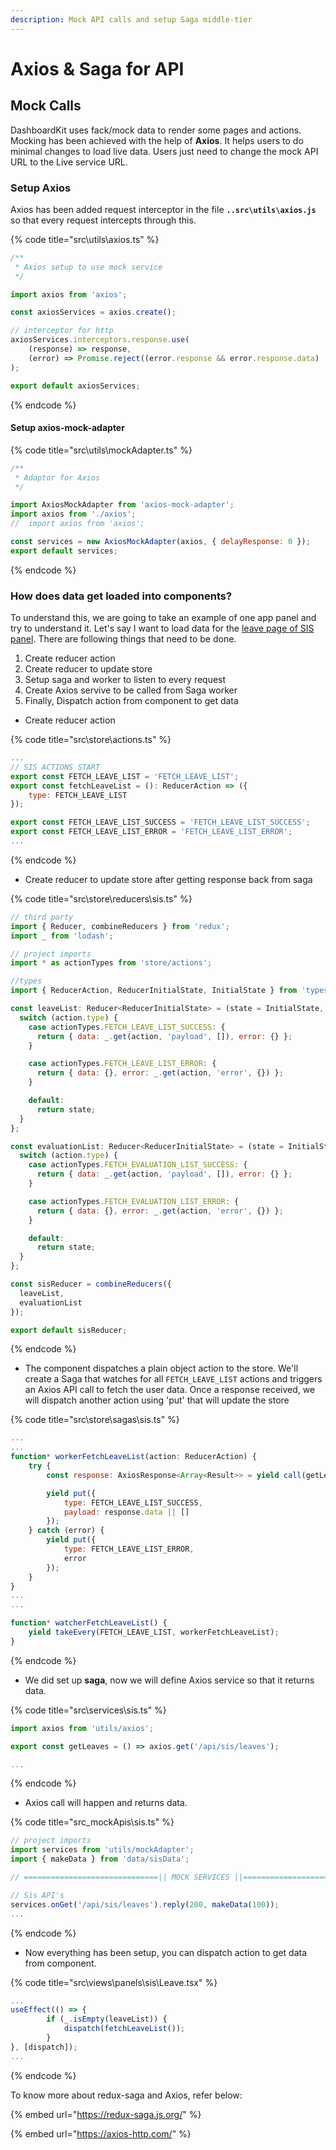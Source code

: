 ```yaml
---
description: Mock API calls and setup Saga middle-tier
---
```


# Axios & Saga for API

## Mock Calls

DashboardKit uses fack/mock data to render some pages and actions. Mocking has been achieved with the help of **Axios**. It helps users to do minimal changes to load live data. Users just need to change the mock API URL to the Live service URL.

### Setup Axios

Axios has been added request interceptor in the file **`..src\utils\axios.js`** so that every request intercepts through this.

{% code title="src\utils\axios.ts" %}
```javascript
/**
 * Axios setup to use mock service
 */

import axios from 'axios';

const axiosServices = axios.create();

// interceptor for http
axiosServices.interceptors.response.use(
    (response) => response,
    (error) => Promise.reject((error.response && error.response.data) || 'Wrong Services')
);

export default axiosServices;

```
{% endcode %}

#### Setup axios-mock-adapter

{% code title="src\utils\mockAdapter.ts" %}
```javascript
/**
 * Adaptor for Axios
 */

import AxiosMockAdapter from 'axios-mock-adapter';
import axios from './axios';
//  import axios from 'axios';

const services = new AxiosMockAdapter(axios, { delayResponse: 0 });
export default services;

```
{% endcode %}

### How does data get loaded into components?

To understand this, we are going to take an example of one app panel and try to understand it. Let's say I want to load data for the [leave page of SIS panel](http://dashboardkit.io/react/sis/sis-leave).  There are following things that need to be done.

1. Create reducer action
2. Create reducer to update store
3. Setup saga and worker to listen to every request
4. Create Axios servive to be called from Saga worker
5. Finally, Dispatch action from component to get data

* Create reducer action

{% code title="src\store\actions.ts" %}
```javascript
...
// SIS ACTIONS START
export const FETCH_LEAVE_LIST = 'FETCH_LEAVE_LIST';
export const fetchLeaveList = (): ReducerAction => ({
    type: FETCH_LEAVE_LIST
});

export const FETCH_LEAVE_LIST_SUCCESS = 'FETCH_LEAVE_LIST_SUCCESS';
export const FETCH_LEAVE_LIST_ERROR = 'FETCH_LEAVE_LIST_ERROR';
...
```
{% endcode %}

* Create reducer to update store after getting response back from saga

{% code title="src\store\reducers\sis.ts" %}
```javascript
// third party
import { Reducer, combineReducers } from 'redux';
import _ from 'lodash';

// project imports
import * as actionTypes from 'store/actions';

//types
import { ReducerAction, ReducerInitialState, InitialState } from 'types/application';

const leaveList: Reducer<ReducerInitialState> = (state = InitialState, action: ReducerAction) => {
  switch (action.type) {
    case actionTypes.FETCH_LEAVE_LIST_SUCCESS: {
      return { data: _.get(action, 'payload', []), error: {} };
    }

    case actionTypes.FETCH_LEAVE_LIST_ERROR: {
      return { data: {}, error: _.get(action, 'error', {}) };
    }

    default:
      return state;
  }
};

const evaluationList: Reducer<ReducerInitialState> = (state = InitialState, action: ReducerAction) => {
  switch (action.type) {
    case actionTypes.FETCH_EVALUATION_LIST_SUCCESS: {
      return { data: _.get(action, 'payload', []), error: {} };
    }

    case actionTypes.FETCH_EVALUATION_LIST_ERROR: {
      return { data: {}, error: _.get(action, 'error', {}) };
    }

    default:
      return state;
  }
};

const sisReducer = combineReducers({
  leaveList,
  evaluationList
});

export default sisReducer;
```
{% endcode %}

* &#x20;The component dispatches a plain object action to the store. We'll create a Saga that watches for all `FETCH_LEAVE_LIST` actions and triggers an Axios API call to fetch the user data. Once a response received, we will dispatch another action using 'put' that will update the store

{% code title="src\store\sagas\sis.ts" %}
```javascript
...
...
function* workerFetchLeaveList(action: ReducerAction) {
    try {
        const response: AxiosResponse<Array<Result>> = yield call(getLeaves); // Axios call

        yield put({
            type: FETCH_LEAVE_LIST_SUCCESS,
            payload: response.data || []
        });
    } catch (error) {
        yield put({
            type: FETCH_LEAVE_LIST_ERROR,
            error
        });
    }
}
...
...

function* watcherFetchLeaveList() {
    yield takeEvery(FETCH_LEAVE_LIST, workerFetchLeaveList);
}

```
{% endcode %}

* We did set up **saga**, now we will define Axios service so that it returns data.

{% code title="src\services\sis.ts" %}
```javascript
import axios from 'utils/axios';

export const getLeaves = () => axios.get('/api/sis/leaves');

...

```
{% endcode %}

* Axios call will happen and returns data.

{% code title="src\_mockApis\sis.ts" %}
```javascript
// project imports
import services from 'utils/mockAdapter';
import { makeData } from 'data/sisData';

// ==============================|| MOCK SERVICES ||============================== //

// Sis API's
services.onGet('/api/sis/leaves').reply(200, makeData(100));
...

```
{% endcode %}

* Now everything has been setup, you can dispatch action to get data from component.

{% code title="src\views\panels\sis\Leave.tsx" %}
```javascript
...
useEffect(() => {
        if (_.isEmpty(leaveList)) {
            dispatch(fetchLeaveList());
        }
}, [dispatch]);
...
```
{% endcode %}

To know more about redux-saga and Axios, refer below:

{% embed url="https://redux-saga.js.org/" %}

{% embed url="https://axios-http.com/" %}

